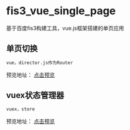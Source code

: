 # fis3_vue_single_page
基于百度fis3构建工具，vue.js框架搭建的单页应用



## 单页切换
```bash
vue，director.js作为Router
```
预览地址： <a  target="_blank"  href="https://zky86.github.io/fis3_vue_single_page/pub/#hot/hot">点击预览</a>


## vuex状态管理器
```bash
vuex，store
```
预览地址： <a  target="_blank"  href="https://zky86.github.io/fis3_vue_single_page/pub/vuex_2.html">点击预览</a>